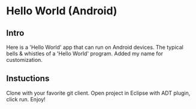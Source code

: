 # Hello World (Android)

## Intro

Here is a 'Hello World' app that can run 
on Android devices. The typical bells &
whistles of a 'Hello World' program.
Added my name for customization.

## Instuctions

Clone with your favorite git client. Open 
project in Eclipse with ADT plugin, click
run. Enjoy!
